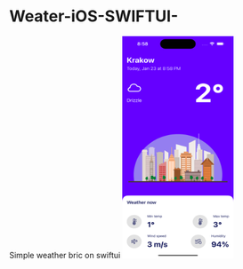 # Weater-iOS-SWIFTUI-
Simple weather bric on swiftui
<img src="https://github.com/Morozina/Weater-iOS-SWIFTUI-/blob/main/Weather/Assets.xcassets/Simulator%20Screen%20Shot%20-%20iPhone%2014%20Pro%20-%202023-01-23%20at%2020.58.40.png"  width="200" height="400">
